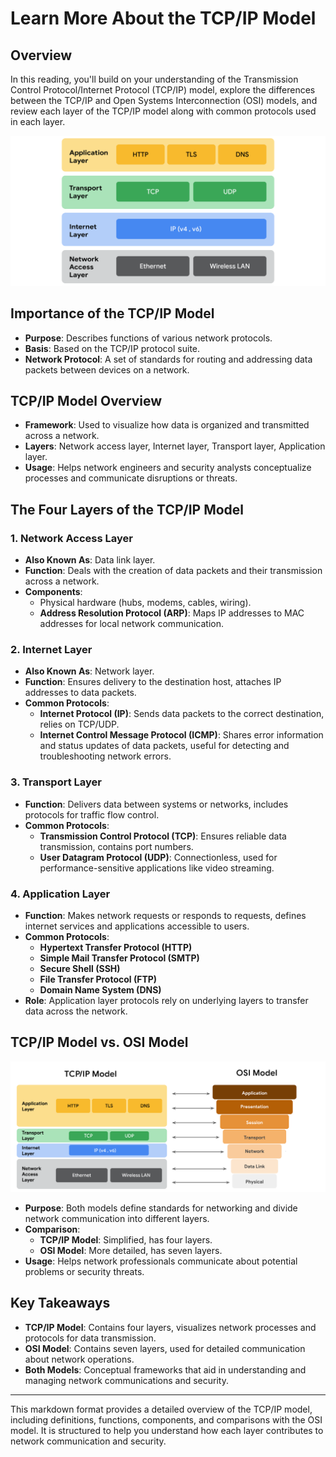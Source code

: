 # Learn More About the TCP/IP Model

## Overview
In this reading, you'll build on your understanding of the Transmission Control Protocol/Internet Protocol (TCP/IP) model, explore the differences between the TCP/IP and Open Systems Interconnection (OSI) models, and review each layer of the TCP/IP model along with common protocols used in each layer.

![tcp-ip-layers](images/H9jj1YSsSDKlU8c8qzOgsQ_89f77799b50040b08911a8de1012e2f1_CS_R-210_S33G011-edited.png)

## Importance of the TCP/IP Model
- **Purpose**: Describes functions of various network protocols.
- **Basis**: Based on the TCP/IP protocol suite.
- **Network Protocol**: A set of standards for routing and addressing data packets between devices on a network.

## TCP/IP Model Overview
- **Framework**: Used to visualize how data is organized and transmitted across a network.
- **Layers**: Network access layer, Internet layer, Transport layer, Application layer.
- **Usage**: Helps network engineers and security analysts conceptualize processes and communicate disruptions or threats.

## The Four Layers of the TCP/IP Model

### 1. Network Access Layer
- **Also Known As**: Data link layer.
- **Function**: Deals with the creation of data packets and their transmission across a network.
- **Components**:
  - Physical hardware (hubs, modems, cables, wiring).
  - **Address Resolution Protocol (ARP)**: Maps IP addresses to MAC addresses for local network communication.

### 2. Internet Layer
- **Also Known As**: Network layer.
- **Function**: Ensures delivery to the destination host, attaches IP addresses to data packets.
- **Common Protocols**:
  - **Internet Protocol (IP)**: Sends data packets to the correct destination, relies on TCP/UDP.
  - **Internet Control Message Protocol (ICMP)**: Shares error information and status updates of data packets, useful for detecting and troubleshooting network errors.

### 3. Transport Layer
- **Function**: Delivers data between systems or networks, includes protocols for traffic flow control.
- **Common Protocols**:
  - **Transmission Control Protocol (TCP)**: Ensures reliable data transmission, contains port numbers.
  - **User Datagram Protocol (UDP)**: Connectionless, used for performance-sensitive applications like video streaming.

### 4. Application Layer
- **Function**: Makes network requests or responds to requests, defines internet services and applications accessible to users.
- **Common Protocols**:
  - **Hypertext Transfer Protocol (HTTP)**
  - **Simple Mail Transfer Protocol (SMTP)**
  - **Secure Shell (SSH)**
  - **File Transfer Protocol (FTP)**
  - **Domain Name System (DNS)**
- **Role**: Application layer protocols rely on underlying layers to transfer data across the network.

## TCP/IP Model vs. OSI Model

![tcpip-vs-osi](images/RbNt47PDRTGJZ6q_QtaNMg_9b9098ac04e84c2d8ad04b220c5456f1_CS_R-210_TCP-vs-OSI.png)

- **Purpose**: Both models define standards for networking and divide network communication into different layers.
- **Comparison**: 
  - **TCP/IP Model**: Simplified, has four layers.
  - **OSI Model**: More detailed, has seven layers.
- **Usage**: Helps network professionals communicate about potential problems or security threats.

## Key Takeaways
- **TCP/IP Model**: Contains four layers, visualizes network processes and protocols for data transmission.
- **OSI Model**: Contains seven layers, used for detailed communication about network operations.
- **Both Models**: Conceptual frameworks that aid in understanding and managing network communications and security.

---

This markdown format provides a detailed overview of the TCP/IP model, including definitions, functions, components, and comparisons with the OSI model. It is structured to help you understand how each layer contributes to network communication and security.






